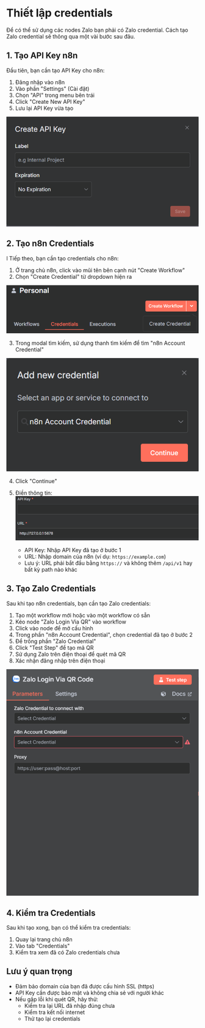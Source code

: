 # Thiết lập credentials

Để có thể sử dụng các nodes Zalo bạn phải có Zalo credential. Cách tạo Zalo credential sẽ thông qua một vài bước sau đâu.

## 1. Tạo API Key n8n

Đầu tiên, bạn cần tạo API Key cho n8n:

1. Đăng nhập vào n8n
2. Vào phần "Settings" (Cài đặt)
3. Chọn "API" trong menu bên trái
4. Click "Create New API Key"
5. Lưu lại API Key vừa tạo

![Tạo API Key](../assets/apiKey.png)

## 2. Tạo n8n Credentials
l
Tiếp theo, bạn cần tạo credentials cho n8n:

1. Ở trang chủ n8n, click vào mũi tên bên cạnh nút "Create Workflow"
2. Chọn "Create Credential" từ dropdown hiện ra

![Tạo Credentials](../assets/create-credential.png)

3. Trong modal tìm kiếm, sử dụng thanh tìm kiếm để tìm "n8n Account Credential"

![Tìm kiếm Credentials](../assets/search-credential.png)

4. Click "Continue"

5. Điền thông tin:
![Điền thông tin n8n credential](../assets/n8n-credential-details.png)

   - API Key: Nhập API Key đã tạo ở bước 1
   - URL: Nhập domain của n8n (ví dụ: `https://example.com`)
   - Lưu ý: URL phải bắt đầu bằng `https://` và không thêm `/api/v1` hay bất kỳ path nào khác

## 3. Tạo Zalo Credentials

Sau khi tạo n8n credentials, bạn cần tạo Zalo credentials:

1. Tạo một workflow mới hoặc vào một workflow có sẵn
2. Kéo node "Zalo Login Via QR" vào workflow
3. Click vào node để mở cấu hình
4. Trong phần "n8n Account Credential", chọn credential đã tạo ở bước 2
5. Để trống phần "Zalo Credential"
6. Click "Test Step" để tạo mã QR
7. Sử dụng Zalo trên điện thoại để quét mã QR
8. Xác nhận đăng nhập trên điện thoại

![Quét mã QR](../assets/gen-qr.png)

## 4. Kiểm tra Credentials

Sau khi tạo xong, bạn có thể kiểm tra credentials:

1. Quay lại trang chủ n8n
2. Vào tab "Credentials"
3. Kiểm tra xem đã có Zalo credentials chưa

## Lưu ý quan trọng

- Đảm bảo domain của bạn đã được cấu hình SSL (https)
- API Key cần được bảo mật và không chia sẻ với người khác
- Nếu gặp lỗi khi quét QR, hãy thử:
  - Kiểm tra lại URL đã nhập đúng chưa
  - Kiểm tra kết nối internet
  - Thử tạo lại credentials


